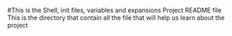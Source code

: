 #This is the Shell, init files, variables and expansions Project README file
This is the directory that contain all the file that will help us learn about the project
